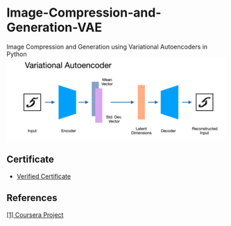 # Image-Compression-and-Generation-VAE
Image Compression and Generation using Variational Autoencoders in Python
![vae](./images/vae.png)
## Certificate
* [Verified Certificate](https://www.coursera.org/account/accomplishments/verify/ZWULV3BTALZ7?utm_product=project)

## References
[[1] Coursera Project](https://www.coursera.org/projects/image-compression-generation-vae)
